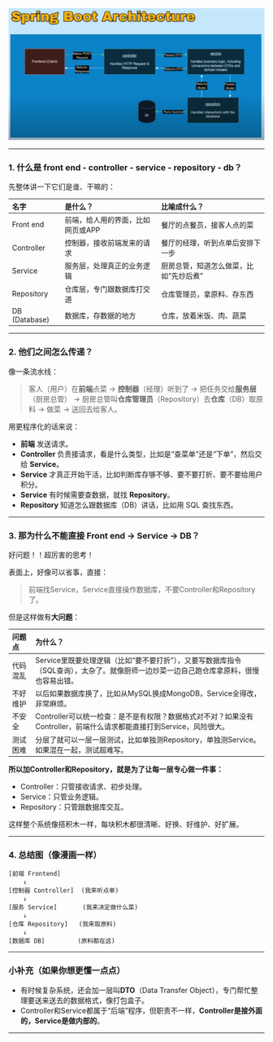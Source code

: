 ![](springboot-architecture.png)

---

### 1. 什么是 front end - controller - service - repository - db？

先整体讲一下它们是谁、干嘛的：

| 名字         | 是什么？ | 比喻成什么？ |
|:-------------|:---------|:-------------|
| Front end    | 前端，给人用的界面，比如网页或APP | 餐厅的点餐员，接客人点的菜 |
| Controller   | 控制器，接收前端发来的请求 | 餐厅的经理，听到点单后安排下一步 |
| Service      | 服务层，处理真正的业务逻辑 | 厨房总管，知道怎么做菜，比如“先炒后煮” |
| Repository   | 仓库层，专门跟数据库打交道 | 仓库管理员，拿原料、存东西 |
| DB (Database)| 数据库，存数据的地方 | 仓库，放着米饭、肉、蔬菜 |

---

### 2. 他们之间怎么传递？

像一条流水线：

> 客人（用户）在**前端**点菜 → **控制器**（经理）听到了 → 把任务交给**服务层**（厨房总管） → 厨房总管叫**仓库管理员**（Repository）去**仓库**（DB）取原料 → 做菜 → 送回去给客人。

用更程序化的话来说：
- **前端** 发送请求。
- **Controller** 负责接请求，看是什么类型，比如是“查菜单”还是“下单”，然后交给 **Service**。
- **Service** 才真正开始干活，比如判断库存够不够、要不要打折、要不要给用户积分。
- **Service** 有时候需要查数据，就找 **Repository**。
- **Repository** 知道怎么跟数据库（DB）讲话，比如用 SQL 查找东西。

---

### 3. 那为什么不能直接 Front end → Service → DB？

好问题！！超厉害的思考！

表面上，好像可以省事，直接：
> 前端找Service，Service直接操作数据库，不要Controller和Repository了。

但是这样做有**大问题**：

| 问题点 | 为什么？ |
|:--------|:---------|
| 代码混乱 | Service里既要处理逻辑（比如“要不要打折”），又要写数据库指令（SQL查询），太杂了。就像厨师一边炒菜一边自己跑仓库拿原料，很慢也容易出错。 |
| 不好维护 | 以后如果数据库换了，比如从MySQL换成MongoDB，Service全得改，非常麻烦。 |
| 不安全 | Controller可以统一检查：是不是有权限？数据格式对不对？如果没有Controller，前端什么请求都能直接打到Service，风险很大。 |
| 测试困难 | 分层了就可以一层一层测试，比如单独测Repository，单独测Service。如果混在一起，测试超难写。 |

**所以加Controller和Repository，就是为了让每一层专心做一件事：**
- Controller：只管接收请求、初步处理。
- Service：只管业务逻辑。
- Repository：只管跟数据库交互。

这样整个系统像搭积木一样，每块积木都很清晰、好换、好维护、好扩展。

---

### 4. 总结图（像漫画一样）

```
[前端 Frontend]
    ↓
[控制器 Controller]  (我来听点单)
    ↓
[服务 Service]       (我来决定做什么菜)
    ↓
[仓库 Repository]   (我来取原料)
    ↓
[数据库 DB]         (原料都在这)
```

---

### 小补充（如果你想更懂一点点）

- 有时候复杂系统，还会加一层叫**DTO**（Data Transfer Object），专门帮忙整理要送来送去的数据格式，像打包盒子。
- Controller和Service都属于“后端”程序，但职责不一样，**Controller是接外面的，Service是做内部的**。

---
